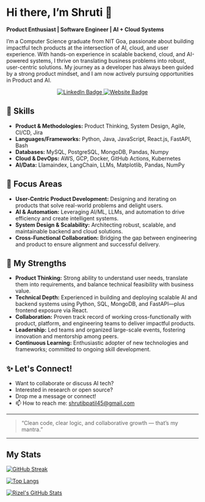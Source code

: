 # Hi there, I’m Shruti 👋
**Product Enthusiast | Software Engineer | AI + Cloud Systems**

I’m a Computer Science graduate from NIT Goa, passionate about building impactful tech products at the intersection of AI, cloud, and user experience. With hands-on experience in scalable backend, cloud, and AI-powered systems, I thrive on translating business problems into robust, user-centric solutions. My journey as a developer has always been guided by a strong product mindset, and I am now actively pursuing opportunities in Product and AI.
<div id="header" align="center">
  <div id="badges">
    <a href="https://www.linkedin.com/in/shruti-p-0724b0207/">
      <img src="https://img.shields.io/badge/LinkedIn-blue?style=for-the-badge&logo=linkedin&logoColor=white" alt="LinkedIn Badge"/>
    </a>
    <a href="https://shaded-sun-e89.notion.site/Shruti-Patil-25b8268659e180f4bc24cb2da459661f">
      <img src="https://img.shields.io/badge/Portfolio Website-blue?style=for-the-badge&logo=twitter&logoColor=white" alt="Website Badge"/>
    </a>
   </div>
</div>


## 🎯 Skills

- **Product & Methodologies:** Product Thinking, System Design, Agile, CI/CD, Jira
- **Languages/Frameworks:** Python, Java, JavaScript, React.js, FastAPI, Bash
- **Databases:** MySQL, PostgreSQL, MongoDB, Pandas, Numpy
- **Cloud & DevOps:** AWS, GCP, Docker, GitHub Actions, Kubernetes
- **AI/Data:** Llamaindex, LangChain, LLMs, Matplotlib, Pandas, NumPy


## 🎯 Focus Areas

- **User-Centric Product Development:** Designing and iterating on products that solve real-world problems and delight users.
- **AI & Automation:** Leveraging AI/ML, LLMs, and automation to drive efficiency and create intelligent systems.
- **System Design & Scalability:** Architecting robust, scalable, and maintainable backend and cloud solutions.
- **Cross-Functional Collaboration:** Bridging the gap between engineering and product to ensure alignment and successful delivery.

  
## 💪 My Strengths

- **Product Thinking:** Strong ability to understand user needs, translate them into requirements, and balance technical feasibility with business value.
- **Technical Depth:** Experienced in building and deploying scalable AI and backend systems using Python, SQL, MongoDB, and FastAPI—plus frontend exposure via React.
- **Collaboration:** Proven track record of working cross-functionally with product, platform, and engineering teams to deliver impactful products.
- **Leadership:** Led teams and organized large-scale events, fostering innovation and mentorship among peers.
- **Continuous Learning:** Enthusiastic adopter of new technologies and frameworks; committed to ongoing skill development.


## ✨ Let's Connect!

- Want to collaborate or discuss AI tech?  
- Interested in research or open source?  
- Drop me a message or connect!
- 📫 How to reach me: shrutibpatil45@gmail.com
---

> “Clean code, clear logic, and collaborative growth — that’s my mantra.”

---

## My Stats


[![GitHub Streak](http://github-readme-streak-stats.herokuapp.com?user=shruti-lab&theme=dark)](https://git.io/streak-stats)


[![Top Langs](https://github-readme-stats.vercel.app/api/top-langs/?username=shruti-lab&layout=compact&theme=dark)](https://github.com/anuraghazra/github-readme-stats)

[![Rizel's GitHub Stats](https://github-readme-stats.vercel.app/api?username=shruti-lab&layout=compact&theme=dark)](https://github.com/anuraghazra/github-readme-stats)




<!--
**Shruti-lab/Shruti-lab** is a ✨ _special_ ✨ repository because its `README.md` (this file) appears on your GitHub profile.

Here are some ideas to get you started:

- 🔭 I’m currently working on ...
- 🌱 I’m currently learning ...
- 👯 I’m looking to collaborate on ...
- 🤔 I’m looking for help with ...
- 💬 Ask me about ...
- 📫 How to reach me: ...
- 😄 Pronouns: ...
- ⚡ Fun fact: ...
-->
